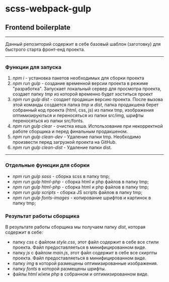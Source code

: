 # scss-webpack-gulp
## Frontend boilerplate
***

Данный репозиторий содержит в себе базовый шаблон (заготовку) для быстрого старта фронт-енд проекта.
***
### Функции для запуска
1. _*npm i*_ - установка пакетов необходимых для сборки проекта
2. _*npm run gulp*_ - создание временной версии проекта в режиме "разработка". Запускает локальный сервер для просмотра проекта, создает папку _tmp_ из которой временно будет хоститься проект
3. _*npm run gulp dist*_ - создает продакшн версию проекта. После вызова этой команды создается папка _tmp_ и _dist_, папка продакшена берет собранный код проекта (html, css, js) из папки tmp, изображения оптимизируються и переносяться из папки src/img, шрифты переносяться из папки src/fonts.
4. _*npm run gulp clear*_ - очистка кеша. Использование при некорректной работе сборщика и перед финальным продакшеном.
5. _*npm run gulp clean-dev*_ - Удаление папки tmp. Необходимо произвести перед загрузкой проекта на GitHub.
6. _*npm run gulp clean-dist*_ - Удаление папки dist.
***

### Отдельные функции для сборки
* _*npm run gulp sass*_ - сборка scss в папку tmp;
* _*npm run gulp html-php*_ - сборка html и php файлов в папку tmp;
* _*npm run gulp html-php*_ - сборка html и php файлов в папку tmp;
* _*npm run gulp scripts*_ - сборка JS scripts файлов в папку tmp;
* _*npm run gulp fonts-images*_ - копирование шрифтов и картинок в папку tmp;

### Результат работы сборщика
В результате работы сборщика мы получаем папку *dist*, которая содержит в себе:
* папку *css* с файлом *style.css*, этот файл содержит в себе все стили проекта. Файл предоставляеться в минифицированном виде.
* папку *js* с файлом *main.js*, этот файл содержит в себе все скирпты проекта. Файл предоставляеться в минифицированном виде.
* папку *img* в которой размещены оптимизированные изображения.
* папку *fonts* в которой размещены шрифты.
* файлы *html* и/или *php* в собранном и оптимизированном виде.